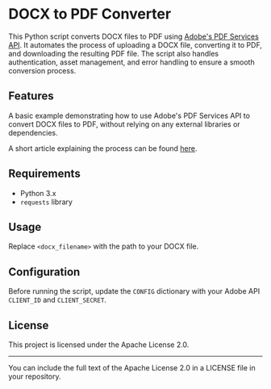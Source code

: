 # DOCX to PDF Converter

This Python script converts DOCX files to PDF using [Adobe's PDF Services API](https://developer.adobe.com/document-services/docs/overview/pdf-services-api/). It automates the process of uploading a DOCX file, converting it to PDF, and downloading the resulting PDF file. The script also handles authentication, asset management, and error handling to ensure a smooth conversion process.

## Features

A basic example demonstrating how to use Adobe's PDF Services API to convert DOCX files to PDF, without relying on any external libraries or dependencies.

A short article explaining the process can be found [here](https://medium.com/@maxkuzkin/how-to-generate-a-pdf-document-from-docx-using-adobe-pdf-services-api-and-python-1e96cd7cbc52).

## Requirements

- Python 3.x
- `requests` library

## Usage

Replace `<docx_filename>` with the path to your DOCX file.

## Configuration

Before running the script, update the `CONFIG` dictionary with your Adobe API `CLIENT_ID` and `CLIENT_SECRET`.

## License

This project is licensed under the Apache License 2.0.

---

You can include the full text of the Apache License 2.0 in a LICENSE file in your repository.